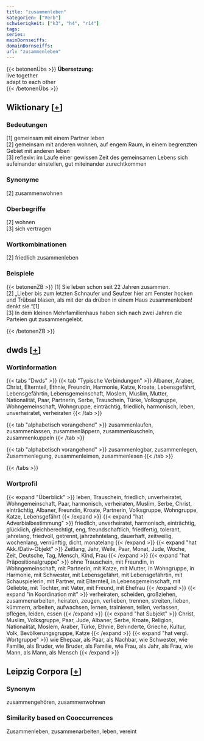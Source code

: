 ```yaml
---
title: "zusammenleben"
kategorien: ["Verb"]
schwierigkeit: ["k3", "h4", "r14"]
tags:
series:
mainDornseiffs:
domainDornseiffs:
url: "zusammenleben"
---
```


{{< betonenÜbs >}}
**Übersetzung:**  
live together  
adapt to each other  
{{< /betonenÜbs >}}

## Wiktionary [[+](https://de.wiktionary.org/wiki/zusammenleben)]

### Bedeutungen
[1] gemeinsam mit einem Partner leben  
[2] gemeinsam mit anderen wohnen, auf engem Raum, in einem begrenzten Gebiet mit anderen leben  
[3] reflexiv: im Laufe einer gewissen Zeit des gemeinsamen Lebens sich aufeinander einstellen, gut miteinander zurechtkommen  

### Synonyme
[2] zusammenwohnen  

### Oberbegriffe
[2] wohnen  
[3] sich vertragen  

### Wortkombinationen
[2] friedlich zusammenleben  

### Beispiele
{{< betonenZB >}}
[1] Sie leben schon seit 22 Jahren zusammen.  
[2] „Lieber bis zum letzten Schnaufer und Seufzer hier am Fenster hocken und Trübsal blasen, als mit der da drüben in einem Haus zusammenleben! denkt sie.“[1]  
[3] In dem kleinen Mehrfamilienhaus haben sich nach zwei Jahren die Parteien gut zusammengelebt.  

{{< /betonenZB >}}


## dwds [[+](https://www.dwds.de/wb/zusammenleben)]

### Wortinformation
{{< tabs "Dwds" >}}
{{< tab "Typische Verbindungen" >}}
Albaner, Araber, Christ, Elternteil, Ethnie, Freundin, Harmonie, Katze, Kroate, Lebensgefährt, Lebensgefährtin, Lebensgemeinschaft, Moslem, Muslim, Mutter, Nationalität, Paar, Partnerin, Serbe, Trauschein, Türke, Volksgruppe, Wohngemeinschaft, Wohngruppe, einträchtig, friedlich, harmonisch, leben, unverheiratet, verheiraten
{{< /tab >}}

{{< tab "alphabetisch vorangehend" >}}
zusammenlaufen, zusammenlassen, zusammenläppern, zusammenkuscheln, zusammenkuppeln
{{< /tab >}}

{{< tab "alphabetisch vorangehend" >}}
zusammenlegbar, zusammenlegen, Zusammenlegung, zusammenleimen, zusammenlesen
{{< /tab >}}

{{< /tabs >}}

### Wortprofil
{{< expand "Überblick" >}} leben, Trauschein, friedlich, unverheiratet, Wohngemeinschaft, Paar, harmonisch, verheiraten, Muslim, Serbe, Christ, einträchtig, Albaner, Freundin, Kroate, Partnerin, Volksgruppe, Wohngruppe, Katze, Lebensgefährt {{< /expand >}}
{{< expand "hat Adverbialbestimmung" >}} friedlich, unverheiratet, harmonisch, einträchtig, glücklich, gleichberechtigt, eng, freundschaftlich, friedfertig, tolerant, jahrelang, friedvoll, getrennt, jahrzehntelang, dauerhaft, zeitweilig, wochenlang, vernünftig, dicht, monatelang {{< /expand >}}
{{< expand "hat Akk./Dativ-Objekt" >}} Zeitlang, Jahr, Weile, Paar, Monat, Jude, Woche, Zeit, Deutsche, Tag, Mensch, Kind, Frau {{< /expand >}}
{{< expand "hat Präpositionalgruppe" >}} ohne Trauschein, mit Freundin, in Wohngemeinschaft, mit Partnerin, mit Katze, mit Mutter, in Wohngruppe, in Harmonie, mit Schwester, mit Lebensgefährt, mit Lebensgefährtin, mit Schauspielerin, mit Partner, mit Elternteil, in Lebensgemeinschaft, mit Geliebte, mit Tochter, mit Vater, mit Freund, mit Ehefrau {{< /expand >}}
{{< expand "in Koordination mit" >}} verheiraten, scheiden, großziehen, zusammenarbeiten, heiraten, zeugen, verlieben, trennen, streiten, lieben, kümmern, arbeiten, aufwachsen, lernen, trainieren, teilen, verlassen, pflegen, leiden, essen {{< /expand >}}
{{< expand "hat Subjekt" >}} Christ, Muslim, Volksgruppe, Paar, Jude, Albaner, Serbe, Kroate, Religion, Nationalität, Moslem, Araber, Türke, Ethnie, Behinderte, Grieche, Kultur, Volk, Bevölkerungsgruppe, Katze {{< /expand >}}
{{< expand "hat vergl. Wortgruppe" >}} wie Ehepaar, als Paar, als Nachbar, wie Schwester, wie Familie, als Bruder, wie Bruder, als Familie, wie Frau, als Jahr, als Frau, wie Mann, als Mann, als Mensch {{< /expand >}}

## Leipzig Corpora [[+](https://corpora.uni-leipzig.de/en/res?word=zusammenleben&corpusId=deu_newscrawl-public_2018)]


### Synonym
zusammengehören, zusammenwohnen


### Similarity based on Cooccurrences
Zusammenleben, zusammenarbeiten, leben, vereint

